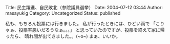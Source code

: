 Title: 民主躍進、自民敗北（参院議員選挙）
Date: 2004-07-12 03:44
Author: masayukig
Category: Uncategorized
Status: published

私も、もちろん投票には行きました。
私が行ったときには、ひどい雨で
「こりゃぁ、投票率悪いだろうなぁ。。。」
と思っていたのですが、投票を終えて家に帰ったら、
晴れ間が出てきました。。(\~o\~)
まぁ、いいか。
